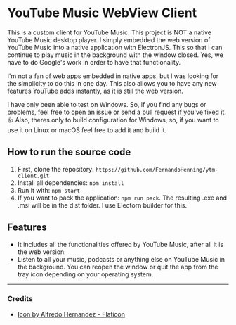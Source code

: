 
# YouTube Music WebView Client

This is a custom client for YouTube Music. This project is NOT a native YouTube Music desktop player. I simply embedded the web version of YouTube Music into a native application with ElectronJS. This so that I can continue to play music in the background with the window closed. Yes, we have to do Google's work in order to have that functionality.

I'm not a fan of web apps embedded in native apps, but I was looking for the simplicity to do this in one day. This also allows you to have any new features YouTube adds instantly, as it is still the web version.

I have only been able to test on Windows. So, if you find any bugs or problems, feel free to open an issue or send a pull request if you've fixed it.👍
Also, theres only to build configuration for Windows, so, if you want to use it on Linux or macOS feel free to add it and build it.

## How to run the source code

1. First, clone the repository: `https://github.com/FernandoHenning/ytm-client.git`
2. Install all dependencies: `npm install`
3. Run it with: `npm start`
4. If you want to pack the application: `npm run pack`. The resulting .exe and .msi will be in the dist folder. I use Electorn builder for this. 
 
## Features 
- It includes all the functionalities offered by YouTube Music, after all it is the web version.
- Listen to all your music, podcasts or anything else on YouTube Music in the background. You can reopen the window or quit the app from the tray icon depending on your operating system.
---
### Credits
- <a href="https://www.flaticon.es/iconos-gratis/boton-de-play" title="boton-de-play iconos">Icon by Alfredo Hernandez - Flaticon</a>
